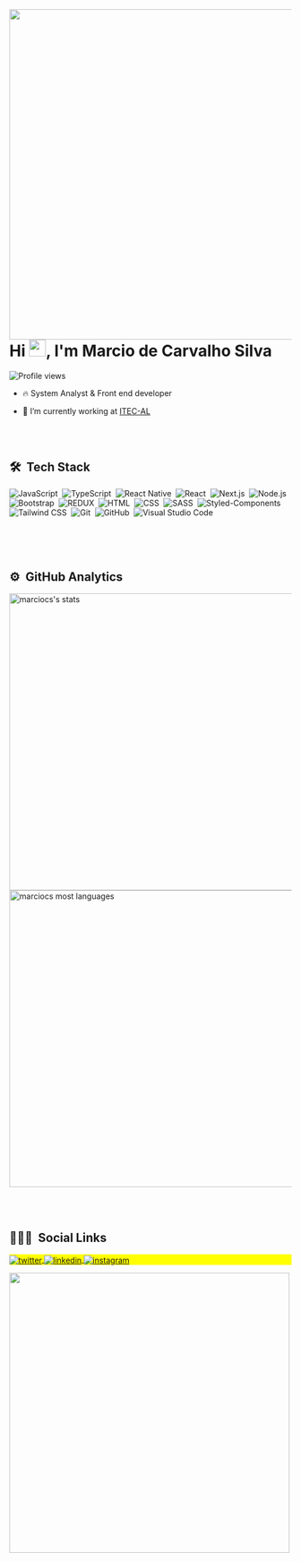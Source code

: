 <img align="right" height="590em" src="https://raw.githubusercontent.com/gist/marciocs/3e08c53f9e07a6415f166f346026d3ed/raw/c32e92769c03ee6d2eff17493d75e2faee7e34f3/githubcardd.svg"/>
<h1 align="left">Hi <img src="https://raw.githubusercontent.com/kaueMarques/kaueMarques/master/hi.gif" width="30px">, I'm Marcio de Carvalho Silva</h1>
<p align="left"> <img src="https://komarev.com/ghpvc/?username=marciocs&color=yellow" alt="Profile views" /> </p>

- 🔥 System Analyst & Front end developer

- 🔭 I’m currently working at [ITEC-AL](https://www.itec.al.gov.br/)

<br><br>

## 🛠 &nbsp;Tech Stack



![JavaScript](https://img.shields.io/badge/-JavaScript-05122A?style=flat&logo=javascript)&nbsp;
![TypeScript](https://img.shields.io/badge/-TypeScript-05122A?style=flat&logo=typescript)&nbsp;
![React Native](https://img.shields.io/badge/-React_Native-05122A?style=flat&logo=react)&nbsp;
![React](https://img.shields.io/badge/-React-05122A?style=flat&logo=react)&nbsp;
![Next.js](https://img.shields.io/badge/-Next.js-05122A?style=flat&logo=next.js)&nbsp;
![Node.js](https://img.shields.io/badge/-Node.js-05122A?style=flat&logo=node.js)&nbsp;
![Bootstrap](https://img.shields.io/badge/-Bootstrap-05122A?style=flat&logo=bootstrap)&nbsp;
![REDUX](https://img.shields.io/badge/-Redux-05122A?style=flat&logo=redux)&nbsp;
![HTML](https://img.shields.io/badge/-HTML-05122A?style=flat&logo=HTML5)&nbsp;
![CSS](https://img.shields.io/badge/-CSS-05122A?style=flat&logo=CSS3&logoColor=1572B6)&nbsp;
![SASS](https://img.shields.io/badge/-Sass-05122A?style=flat&logo=sass&logoColor=1572B6)&nbsp;
![Styled-Components](https://img.shields.io/badge/-styled--components-05122A?style=flat&logo=styled-components)&nbsp;
![Tailwind CSS](https://img.shields.io/badge/-Tailwind_CSS-05122A?style=flat&logo=tailwind-css)&nbsp;
![Git](https://img.shields.io/badge/-Git-05122A?style=flat&logo=git)&nbsp;
![GitHub](https://img.shields.io/badge/-GitHub-05122A?style=flat&logo=github)&nbsp;
![Visual Studio Code](https://img.shields.io/badge/-Visual%20Studio%20Code-05122A?style=flat&logo=visual-studio-code&logoColor=007ACC)&nbsp;

<br><br><br>

## ⚙️ &nbsp;GitHub Analytics

<p align="left">
<img width="530em" src="https://github-readme-stats.vercel.app/api?username=marciocs&show_icons=true&theme=vision-friendly-dark" alt="marciocs's stats"/>
<img width="530em" src="https://github-readme-stats.vercel.app/api/top-langs/?username=marciocs&layout=compact&theme=vision-friendly-dark" alt="marciocs most languages"/>
</p>

<br><br>

## 👨🏽‍🦲 &nbsp;Social Links

<p align="left" style="background:yellow">
<a href="https://twitter.com/zehgrands" target="_blank">
  <img align="center" src="https://img.shields.io/badge/-marciocs-05122A?style=flat&logo=twitter" alt="twitter"/>  
</a>
<a href="https://www.linkedin.com/in/marcio-carvalho-silva-a92ab5186/" target="_blank">
  <img align="center" src="https://img.shields.io/badge/-marciocs-05122A?style=flat&logo=linkedin" alt="linkedin"/>
</a>
<a href="https://www.instagram.com/marciobrutus77/" target="_blank">
 <img align="center" src="https://img.shields.io/badge/-marciocs-05122A?style=flat&logo=instagram" alt="instagram"/>
</a>
</p>

<img width="500em" src="https://github-readme-twitter-gazf.vercel.app/api?id=zehgrands&layout=wide&show_reply=off&show_retweet=off" />






